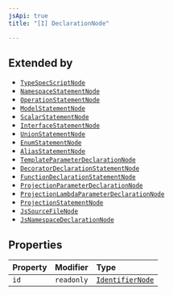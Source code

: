 ```yaml
---
jsApi: true
title: "[I] DeclarationNode"

---
```

## Extended by

- [`TypeSpecScriptNode`](TypeSpecScriptNode.md)
- [`NamespaceStatementNode`](NamespaceStatementNode.md)
- [`OperationStatementNode`](OperationStatementNode.md)
- [`ModelStatementNode`](ModelStatementNode.md)
- [`ScalarStatementNode`](ScalarStatementNode.md)
- [`InterfaceStatementNode`](InterfaceStatementNode.md)
- [`UnionStatementNode`](UnionStatementNode.md)
- [`EnumStatementNode`](EnumStatementNode.md)
- [`AliasStatementNode`](AliasStatementNode.md)
- [`TemplateParameterDeclarationNode`](TemplateParameterDeclarationNode.md)
- [`DecoratorDeclarationStatementNode`](DecoratorDeclarationStatementNode.md)
- [`FunctionDeclarationStatementNode`](FunctionDeclarationStatementNode.md)
- [`ProjectionParameterDeclarationNode`](ProjectionParameterDeclarationNode.md)
- [`ProjectionLambdaParameterDeclarationNode`](ProjectionLambdaParameterDeclarationNode.md)
- [`ProjectionStatementNode`](ProjectionStatementNode.md)
- [`JsSourceFileNode`](JsSourceFileNode.md)
- [`JsNamespaceDeclarationNode`](JsNamespaceDeclarationNode.md)

## Properties

| Property | Modifier | Type |
| :------ | :------ | :------ |
| `id` | `readonly` | [`IdentifierNode`](IdentifierNode.md) |
